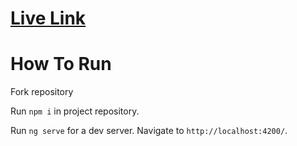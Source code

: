# [Live Link](https://cindered.github.io/portfoliov2/)


# How To Run

Fork repository

Run `npm i` in project repository.

Run `ng serve` for a dev server. Navigate to `http://localhost:4200/`.
